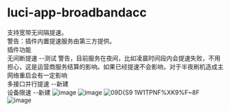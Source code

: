 # luci-app-broadbandacc
支持宽带无间隔提速。
<br/>警告：插件内置提速服务由第三方提供。
<br/>插件功能
<br/>无间断提速 --测试 警告，目前服务在夜间，比如凌晨时间段内会提速失败，不用担心，这是运营商服务结算的影响。如果已经提速不会影响，对于半夜刷机造成主网络重启会有一定影响
<br/>多接口并行提速 --新建
<br/>设备限速 --新建
![image](https://user-images.githubusercontent.com/76506087/215083005-dd24b6d9-3b63-4dbd-89ad-ca2fe6d9a3d6.png)
![image](https://user-images.githubusercontent.com/76506087/215083269-2b2a37e4-175c-4db4-adca-7a158d062aa3.png)
![09D{S9 1W1TPNF%XK9%F~8F](https://user-images.githubusercontent.com/76506087/217452569-58058ef9-39d0-401b-a9b8-690570fb8dfc.png)
![image](https://user-images.githubusercontent.com/76506087/215083437-b5c852dc-f84f-4873-ae08-d43df9c14998.png)

